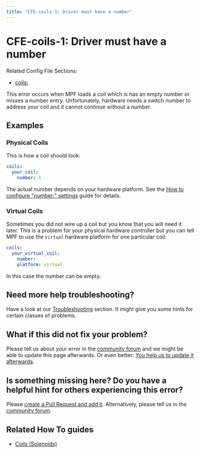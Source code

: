 ```yaml
---
title: "CFE-coils-1: Driver must have a number"
---
```


# CFE-coils-1: Driver must have a number

Related Config File Sections:

* [coils:](../config/coils.md)

This error occurs when MPF loads a coil which is has an empty number or
misses a number entry. Unfortunately, hardware needs a switch number to
address your coil and it cannot continue without a number.

## Examples

### Physical Coils

This is how a coil should look:

``` yaml
coils:
  your_coil:
    number: 1
```

The actual number depends on your hardware platform. See the
[How to configure "number:" settings](../hardware/numbers.md) guide for details.

### Virtual Coils

Sometimes you did not wire up a coil but you know that you will need it
later. This is a problem for your physical hardware controller but you
can tell MPF to use the `virtual` hardware platform for one particular
coil:

``` yaml
coils:
  your_virtual_coil:
    number:
    platform: virtual
```

In this case the number can be empty.

## Need more help troubleshooting?

Have a look at our [Troubleshooting](../troubleshooting/index.md) section. It might give you some hints for certain classes of
problems.

## What if this did not fix your problem?

Please tell us about your error in the [community forum](../community/index.md) and we might
be able to update this page afterwards. Or even better:
[You help us to update it afterwards](../about/help_docs.md).

## Is something missing here? Do you have a helpful hint for others experiencing this error?

Please
[create a Pull Request and add it](../about/help_docs.md). Alternatively, please tell us in the [community forum](../community/index.md).

## Related How To guides

* [Coils (Solenoids)](../mechs/coils/index.md)
